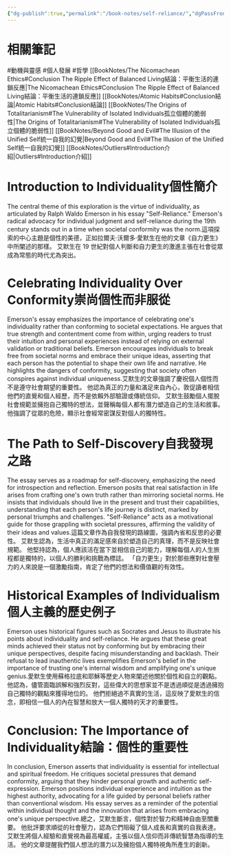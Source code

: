 ```yaml
---
{"dg-publish":true,"permalink":"/book-notes/self-reliance/","dgPassFrontmatter":true,"created":"2024-11-24T10:41:52.737+08:00","updated":"2024-11-28T00:16:23.852+08:00"}
---
```


# 相關筆記
#動機與靈感 #個人發展 #哲學 
[[BookNotes/The Nicomachean Ethics#Conclusion The Ripple Effect of Balanced Living結論：平衡生活的連鎖反應\|The Nicomachean Ethics#Conclusion The Ripple Effect of Balanced Living結論：平衡生活的連鎖反應]]
[[BookNotes/Atomic Habits#Conclusion結論\|Atomic Habits#Conclusion結論]]
[[BookNotes/The Origins of Totalitarianism#The Vulnerability of Isolated Individuals孤立個體的脆弱性\|The Origins of Totalitarianism#The Vulnerability of Isolated Individuals孤立個體的脆弱性]]
[[BookNotes/Beyond Good and Evil#The Illusion of the Unified Self統一自我的幻覺\|Beyond Good and Evil#The Illusion of the Unified Self統一自我的幻覺]]
[[BookNotes/Outliers#Introduction介紹\|Outliers#Introduction介紹]]
# Introduction to Individuality個性簡介

The central theme of this exploration is the virtue of individuality, as articulated by Ralph Waldo Emerson in his essay "Self-Reliance." Emerson's radical advocacy for individual judgment and self-reliance during the 19th century stands out in a time when societal conformity was the norm.這項探索的中心主題是個性的美德，正如拉爾夫·沃爾多·愛默生在他的文章《自力更生》中所闡述的那樣。 艾默生在 19 世紀對個人判斷和自力更生的激進主張在社會從眾成為常態的時代尤為突出。

# Celebrating Individuality Over Conformity崇尚個性而非服從

Emerson's essay emphasizes the importance of celebrating one's individuality rather than conforming to societal expectations. He argues that true strength and contentment come from within, urging readers to trust their intuition and personal experiences instead of relying on external validation or traditional beliefs. Emerson encourages individuals to break free from societal norms and embrace their unique ideas, asserting that each person has the potential to shape their own life and narrative. He highlights the dangers of conformity, suggesting that society often conspires against individual uniqueness.艾默生的文章強調了慶祝個人個性而不是遵守社會期望的重要性。 他認為真正的力量和滿足來自內心，敦促讀者相信他們的直覺和個人經歷，而不是依賴外部驗證或傳統信仰。 艾默生鼓勵個人擺脫社會規範並擁抱自己獨特的想法，並聲稱每個人都有潛力塑造自己的生活和敘事。 他強調了從眾的危險，顯示社會經常密謀反對個人的獨特性。

# The Path to Self-Discovery自我發現之路

The essay serves as a roadmap for self-discovery, emphasizing the need for introspection and reflection. Emerson posits that real satisfaction in life arises from crafting one's own truth rather than mirroring societal norms. He insists that individuals should live in the present and trust their capabilities, understanding that each person's life journey is distinct, marked by personal triumphs and challenges. "Self-Reliance" acts as a motivational guide for those grappling with societal pressures, affirming the validity of their ideas and values.這篇文章作為自我發現的路線圖，強調內省和反思的必要性。 艾默生認為，生活中真正的滿足感來自於塑造自己的真理，而不是反映社會規範。 他堅持認為，個人應該活在當下並相信自己的能力，理解每個人的人生旅程都是獨特的，以個人的勝利和挑戰為標誌。 「自力更生」對於那些應對社會壓力的人來說是一個激勵指南，肯定了他們的想法和價值觀的有效性。

# Historical Examples of Individualism個人主義的歷史例子

Emerson uses historical figures such as Socrates and Jesus to illustrate his points about individuality and self-reliance. He argues that these great minds achieved their status not by conforming but by embracing their unique perspectives, despite facing misunderstanding and backlash. Their refusal to lead inauthentic lives exemplifies Emerson's belief in the importance of trusting one's internal wisdom and amplifying one's unique genius.愛默生使用蘇格拉底和耶穌等歷史人物來闡述他關於個性和自立的觀點。 他認為，儘管面臨誤解和強烈反對，這些偉大的思想家並不是透過順從是透過擁抱自己獨特的觀點來獲得地位的。 他們拒絕過不真實的生活，這反映了愛默生的信念，即相信一個人的內在智慧和放大一個人獨特的天才的重要性。

# Conclusion: The Importance of Individuality結論：個性的重要性

In conclusion, Emerson asserts that individuality is essential for intellectual and spiritual freedom. He critiques societal pressures that demand conformity, arguing that they hinder personal growth and authentic self-expression. Emerson positions individual experience and intuition as the highest authority, advocating for a life guided by personal beliefs rather than conventional wisdom. His essay serves as a reminder of the potential within individual thought and the innovation that arises from embracing one's unique perspective.總之，艾默生斷言，個性對於智力和精神自由至關重要。 他批評要求順從的社會壓力，認為它們阻礙了個人成長和真實的自我表達。 艾默生將個人經驗和直覺視為最高權威，主張以個人信仰而非傳統智慧為指導的生活。 他的文章提醒我們個人想法的潛力以及擁抱個人獨特視角所產生的創新。